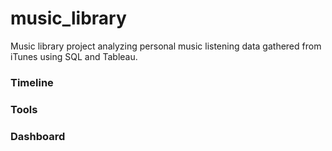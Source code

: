 # music_library
Music library project analyzing personal music listening data gathered from iTunes using SQL and Tableau.

### Timeline

### Tools

### Dashboard
